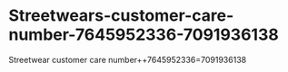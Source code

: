 # Streetwears-customer-care-number-7645952336-7091936138
Streetwear customer care number++7645952336=7091936138
